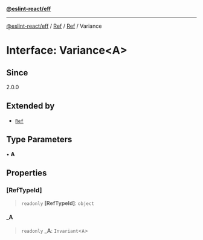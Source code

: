 [**@eslint-react/eff**](../../../../../README.md)

***

[@eslint-react/eff](../../../../../README.md) / [Ref](../../../README.md) / [Ref](../README.md) / Variance

# Interface: Variance\<A\>

## Since

2.0.0

## Extended by

- [`Ref`](../../../interfaces/Ref.md)

## Type Parameters

• **A**

## Properties

### \[RefTypeId\]

> `readonly` **\[RefTypeId\]**: `object`

#### \_A

> `readonly` **\_A**: `Invariant`\<`A`\>
